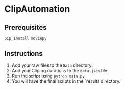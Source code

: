 # ClipAutomation

## Prerequisites 

 ```
pip install moviepy
 ```

## Instructions 
1. Add your raw files to the `Data` directory.
2. Add your Cliping durations to the `data.json` file. 
3. Run the script using
`python main.py`  
4. You will have the final scripts in the `results directory. 

